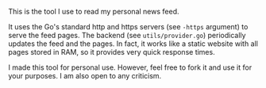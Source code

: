 This is the tool I use to read my personal news feed.

It uses the Go's standard http and https servers (see `-https` argument) to serve the feed pages. The
backend (see `utils/provider.go`) periodically updates the feed and the pages. In fact, it works like a
static website with all pages stored in RAM, so it provides very quick response times.

I made this tool for personal use. However, feel free to fork it and use it for your purposes. I
am also open to any criticism.
